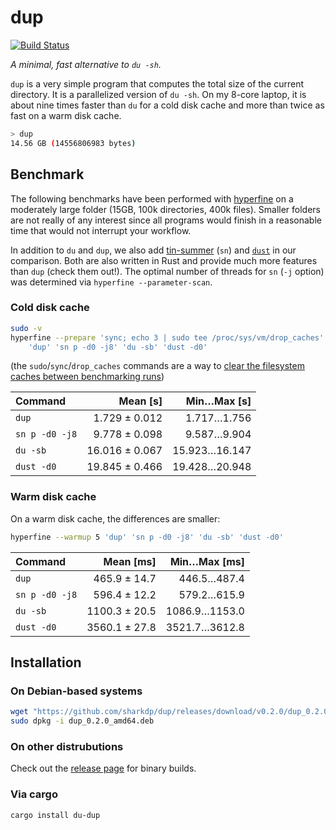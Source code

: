 # dup

[![Build Status](https://travis-ci.org/sharkdp/dup.svg?branch=master)](https://travis-ci.org/sharkdp/dup)

*A minimal, fast alternative to `du -sh`.*

`dup` is a very simple program that computes the total size of the current directory. It is a
parallelized version of `du -sh`. On my 8-core laptop, it is about nine times faster than `du` for
a cold disk cache and more than twice as fast on a warm disk cache.

``` bash
> dup
14.56 GB (14556806983 bytes)
```

## Benchmark

The following benchmarks have been performed with [hyperfine](https://github.com/sharkdp/hyperfine) on
a moderately large folder (15GB, 100k directories, 400k files). Smaller folders are not really of any
interest since all programs would finish in a reasonable time that would not interrupt your workflow.

In addition to `du` and `dup`, we also add [tin-summer](https://github.com/vmchale/tin-summer) (`sn`) and
[`dust`](https://github.com/bootandy/dust) in our comparison. Both are also written in Rust and provide
much more features than `dup` (check them out!). The optimal number of threads for `sn` (`-j` option) was
determined via `hyperfine --parameter-scan`.

### Cold disk cache

```bash
sudo -v
hyperfine --prepare 'sync; echo 3 | sudo tee /proc/sys/vm/drop_caches' \
    'dup' 'sn p -d0 -j8' 'du -sb' 'dust -d0'
```
(the `sudo`/`sync`/`drop_caches` commands are a way to
[clear the filesystem caches between benchmarking runs](https://github.com/sharkdp/hyperfine#io-heavy-programs))

| Command | Mean [s] | Min…Max [s] |
|:---|---:|---:|
| `dup` | 1.729 ± 0.012 | 1.717…1.756 |
| `sn p -d0 -j8` | 9.778 ± 0.098 | 9.587…9.904 |
| `du -sb` | 16.016 ± 0.067 | 15.923…16.147 |
| `dust -d0` | 19.845 ± 0.466 | 19.428…20.948 |

### Warm disk cache

On a warm disk cache, the differences are smaller:
```bash
hyperfine --warmup 5 'dup' 'sn p -d0 -j8' 'du -sb' 'dust -d0'
```

| Command | Mean [ms] | Min…Max [ms] |
|:---|---:|---:|
| `dup` | 465.9 ± 14.7 | 446.5…487.4 |
| `sn p -d0 -j8` | 596.4 ± 12.2 | 579.2…615.9 |
| `du -sb` | 1100.3 ± 20.5 | 1086.9…1153.0 |
| `dust -d0` | 3560.1 ± 27.8 | 3521.7…3612.8 |

## Installation

### On Debian-based systems

``` bash
wget "https://github.com/sharkdp/dup/releases/download/v0.2.0/dup_0.2.0_amd64.deb"
sudo dpkg -i dup_0.2.0_amd64.deb
```

### On other distrubutions

Check out the [release page](https://github.com/sharkdp/dup/releases) for binary builds.

### Via cargo

```
cargo install du-dup
```

